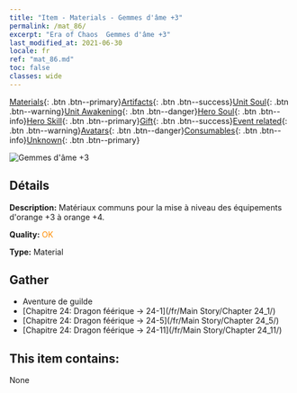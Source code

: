 ```yaml
---
title: "Item - Materials - Gemmes d'âme +3"
permalink: /mat_86/
excerpt: "Era of Chaos  Gemmes d'âme +3"
last_modified_at: 2021-06-30
locale: fr
ref: "mat_86.md"
toc: false
classes: wide
---
```

 [Materials](/ItemsFR/){: .btn .btn--primary}[Artifacts](/ItemsFR/Artifacts/){: .btn .btn--success}[Unit Soul](/ItemsFR/UnitSoul/){: .btn .btn--warning}[Unit Awakening](/ItemsFR/UnitAwakening/){: .btn .btn--danger}[Hero Soul](/ItemsFR/HeroSoul/){: .btn .btn--info}[Hero Skill](/ItemsFR/HeroSkill/){: .btn .btn--primary}[Gift](/ItemsFR/Gift/){: .btn .btn--success}[Event related](/ItemsFR/Events/){: .btn .btn--warning}[Avatars](/ItemsFR/Avatars/){: .btn .btn--danger}[Consumables](/ItemsFR/Consumables/){: .btn .btn--info}[Unknown](/ItemsFR/Unknown/){: .btn .btn--primary}

 ![Gemmes d'âme +3](/images/t/i_cailiao_baoshi3.png)

## Détails
 **Description:** Matériaux communs pour la mise à niveau des équipements d'orange +3 à orange +4.

 **Quality:** <span style="color: #FF8C00">OK</span>

 **Type:** Material

## Gather

*    Aventure de guilde 
*    [Chapitre 24: Dragon féérique -> 24-1](/fr/Main Story/Chapter 24_1/) 
*    [Chapitre 24: Dragon féérique -> 24-5](/fr/Main Story/Chapter 24_5/) 
*    [Chapitre 24: Dragon féérique -> 24-11](/fr/Main Story/Chapter 24_11/) 

## This item contains:

  None

